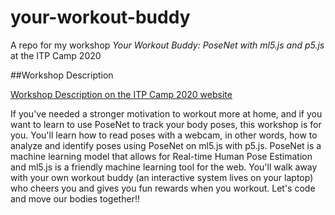# your-workout-buddy
A repo for my workshop *Your Workout Buddy: PoseNet with ml5.js and p5.js* at the ITP Camp 2020

##Workshop Description

[Workshop Description on the ITP Camp 2020 website](https://itp.nyu.edu/camp2020/session/109)

If you've needed a stronger motivation to workout more at home, and if you want to learn to use PoseNet to track your body poses, this workshop is for you.
You'll learn how to read poses with a webcam, in other words, how to analyze and identify poses using PoseNet on ml5.js with p5.js. PoseNet is a machine learning model that allows for Real-time Human Pose Estimation and ml5.js is a friendly machine learning tool for the web.
You'll walk away with your own workout buddy (an interactive system lives on your laptop) who cheers you and gives you fun rewards when you workout.
Let's code and move our bodies together!!

